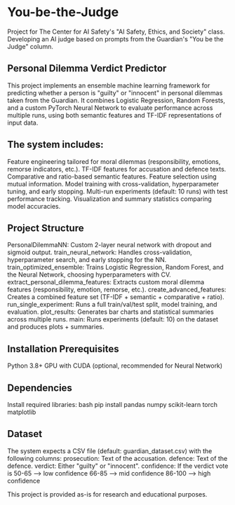 # You-be-the-Judge
Project for The Center for AI Safety's "AI Safety, Ethics, and Society" class. Developing an AI judge based on prompts from the Guardian's "You be the Judge" column.

## Personal Dilemma Verdict Predictor
This project implements an ensemble machine learning framework for predicting whether a person is "guilty" or "innocent" in personal dilemmas taken from the Guardian. It combines Logistic Regression, Random Forests, and a custom PyTorch Neural Network to evaluate performance across multiple runs, using both semantic features and TF-IDF representations of input data.

## The system includes:
Feature engineering tailored for moral dilemmas (responsibility, emotions, remorse indicators, etc.).
TF-IDF features for accusation and defence texts.
Comparative and ratio-based semantic features.
Feature selection using mutual information.
Model training with cross-validation, hyperparameter tuning, and early stopping.
Multi-run experiments (default: 10 runs) with test performance tracking.
Visualization and summary statistics comparing model accuracies.

## Project Structure
PersonalDilemmaNN: Custom 2-layer neural network with dropout and sigmoid output.
train_neural_network: Handles cross-validation, hyperparameter search, and early stopping for the NN.
train_optimized_ensemble: Trains Logistic Regression, Random Forest, and the Neural Network, choosing hyperparameters with CV.
extract_personal_dilemma_features: Extracts custom moral dilemma features (responsibility, emotion, remorse, etc.).
create_advanced_features: Creates a combined feature set (TF-IDF + semantic + comparative + ratio).
run_single_experiment: Runs a full train/val/test split, model training, and evaluation.
plot_results: Generates bar charts and statistical summaries across multiple runs.
main: Runs experiments (default: 10) on the dataset and produces plots + summaries.

## Installation Prerequisites
Python 3.8+
GPU with CUDA (optional, recommended for Neural Network)
## Dependencies
Install required libraries:
bash
pip install pandas numpy scikit-learn torch matplotlib

## Dataset
The system expects a CSV file (default: guardian_dataset.csv) with the following columns:
prosecution: Text of the accusation.
defence: Text of the defence.
verdict: Either "guilty" or "innocent".
confidence: 
If the verdict vote is
50-65 --> low confidence
66-85 --> mid confidence
86-100 --> high confidence


This project is provided as-is for research and educational purposes.
